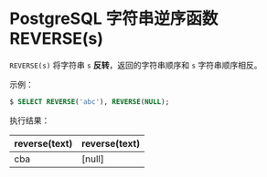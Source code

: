 # PostgreSQL 字符串逆序函数 REVERSE(s)

`REVERSE(s)` 将字符串 `s` **反转**，返回的字符串顺序和 `s` 字符串顺序相反。

示例：

```sql
$ SELECT REVERSE('abc'), REVERSE(NULL);
```

执行结果：

|reverse(text)|reverse(text)|
|-----|-----|
|cba|[null]|
